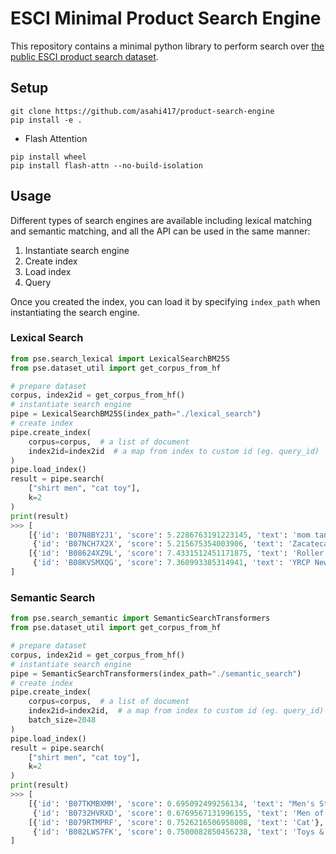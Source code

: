 # ESCI Minimal Product Search Engine
This repository contains a minimal python library to perform search over [the public ESCI product search dataset](https://huggingface.co/datasets/asahi417/amazon-product-search).

## Setup
```shell
git clone https://github.com/asahi417/product-search-engine
pip install -e .
```
- Flash Attention
```shell
pip install wheel
pip install flash-attn --no-build-isolation
```

## Usage
Different types of search engines are available including lexical matching and semantic matching, and all the API can be used 
in the same manner:
1. Instantiate search engine 
2. Create index
3. Load index
4. Query

Once you created the index, you can load it by specifying `index_path` when instantiating the search engine. 

### Lexical Search

```python
from pse.search_lexical import LexicalSearchBM25S
from pse.dataset_util import get_corpus_from_hf

# prepare dataset
corpus, index2id = get_corpus_from_hf()
# instantiate search engine
pipe = LexicalSearchBM25S(index_path="./lexical_search")
# create index
pipe.create_index(
    corpus=corpus,  # a list of document
    index2id=index2id  # a map from index to custom id (eg. query_id)
)
pipe.load_index()
result = pipe.search(
    ["shirt men", "cat toy"],
    k=2
)
print(result)
>>> [
    [{'id': 'B07N8BY2J1', 'score': 5.2286763191223145, 'text': 'mom tank-top 6x for water tank top hamster punk tops for men...'},
     {'id': 'B07NCH7X2X', 'score': 5.215675354003906, 'text': 'Zacatecas it Shirts for Men Black Gang surf Goodfellas tan Win Key...'}],
    [{'id': 'B08624XZ9L', 'score': 7.4331512451171875, 'text': 'Roller Cat Toy by 7 Ruby Road - Double Layer Wooden Track Balls...'},
     {'id': 'B08KVSMXQG', 'score': 7.360993385314941, 'text': 'YRCP Newest Cat Toys Boredom Busters Kitten Toy Cats Supplies...'}]
]
```

### Semantic Search
```python
from pse.search_semantic import SemanticSearchTransformers
from pse.dataset_util import get_corpus_from_hf

# prepare dataset
corpus, index2id = get_corpus_from_hf()
# instantiate search engine
pipe = SemanticSearchTransformers(index_path="./semantic_search")
# create index
pipe.create_index(
    corpus=corpus,  # a list of document
    index2id=index2id,  # a map from index to custom id (eg. query_id)
    batch_size=2048
)
pipe.load_index()
result = pipe.search(
    ["shirt men", "cat toy"],
    k=2
)
print(result)
>>> [
    [{'id': 'B07TKMBXMM', 'score': 0.695092499256134, 'text': "Men's Stylish 3D Printed Short Sleeve T-Shirts Mens Cotton Tops...'"},
     {'id': 'B0732HVRXD', 'score': 0.6769567131996155, 'text': 'Men of the Cloth'}],
    [{'id': 'B079RTMPRF', 'score': 0.7526216506958008, 'text': 'Cat'},
     {'id': 'B082LWS7FK', 'score': 0.7500082850456238, 'text': 'Toys & Pets'}]
]
```